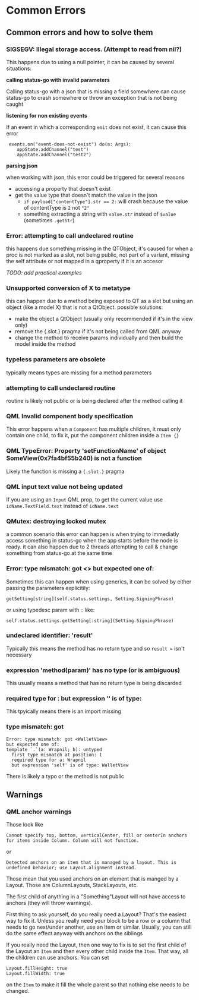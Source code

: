 # Common Errors

## Common errors and how to solve them

### SIGSEGV: Illegal storage access. (Attempt to read from nil?)

This happens due to using a null pointer, it can be caused by several situations:

**calling status-go with invalid parameters**

Calling status-go with a json that is missing a field somewhere can cause status-go to crash somewhere or throw an exception that is not being caught

**listening for non existing events**

If an event in which a corresponding `emit` does not exist, it can cause this error

```nimrod=
 events.on("event-does-not-exist") do(a: Args):
    appState.addChannel("test")
    appState.addChannel("test2")
```

**parsing json**

when working with json, this error could be triggered for several reasons
* accessing a property that doesn't exist
* get the value type that doesn't match the value in the json
  * `if payload["contentType"].str == 2:` will crash because the value of contentType is `2` not `"2"`
  * something extracting a string with `value.str` instead of `$value` (sometimes `.getStr`)

### Error: attempting to call undeclared routine

this happens due something missing in the QTObject, it's caused for when a proc is not marked as a slot, not being public, not part of a variant, missing the self attribute or not mapped in a qproperty if it is an accesor

*TODO: add practical examples*

### Unsupported conversion of X to metatype

this can happen due to a method being exposed to QT as a slot but using an object (like a model X) that is not a QtObject.
possible solutions:
- make the object a QtObject (usually only recommended if it's in the view only)
- remove the {.slot.} pragma if it's not being called from QML anyway
- change the method to receive params individually and then build the model inside the method

### typeless parameters are obsolete

typically means types are missing for a method parameters

### attempting to call undeclared routine

routine is likely not public or is being declared after the method calling it

### QML Invalid component body specification

This error happens when a `Component` has multiple children, it must only contain one child, to fix it, put the component children inside a `Item {}`

### QML TypeError: Property 'setFunctionName' of object SomeView(0x7fa4bf55b240) is not a function

Likely the function is missing a `{.slot.}` pragma

### QML input text value not being updated

If you are using an `Input` QML prop, to get the current value use `idName.TextField.text` instead of `idName.text`

### QMutex: destroying locked mutex

a common scenario this error can happen is when trying to immediatly access something in status-go when the app starts before the node is ready. it can also happen due to 2 threads attempting to call & change something from status-go at the same time

### Error: type mismatch: got <> but expected one of:

Sometimes this can happen when using generics, it can be solved by either passing the parameters explicitily:

`getSetting[string](self.status.settings, Setting.SigningPhrase)`

or using typedesc param with `:` like:

`self.status.settings.getSetting[:string](Setting.SigningPhrase)`

### undeclared identifier: 'result'

Typically this means the method has no return type and so `result =` isn't necessary

### expression 'method(param)' has no type (or is ambiguous)

This usually means a method that has no return type is being discarded

###  required type for <variable>: <Type> but expression '<variable>' is of type: <Type>

This tpyically means there is an import missing

### type mismatch: got <Type>

```
Error: type mismatch: got <WalletView>
but expected one of:
template `.`(a: Wrapnil; b): untyped
  first type mismatch at position: 1
  required type for a: Wrapnil
  but expression 'self' is of type: WalletView
```

There is likely a typo or the method is not public

## Warnings

### QML anchor warnings

Those look like 
```
Cannot specify top, bottom, verticalCenter, fill or centerIn anchors for items inside Column. Column will not function.
```
or
```
Detected anchors on an item that is managed by a layout. This is undefined behavior; use Layout.alignment instead.
```

Those mean that you used anchors on an element that is manged by a Layout. Those are ColumnLayouts, StackLayouts, etc.

The first child of anything in a "Something"Layout will not have access to anchors (they will throw warnings).

First thing to ask yourself, do you really need a Layout? That's the easiest way to fix it. Unless you really need your block to be a row or a column that needs to go next/under another, use an Item or similar. Usually, you can still do the same effect anyway with anchors on the siblings

If you really need the Layout, then one way to fix is to set the first child of the Layout an `Item` and then every other child inside the `Item`. That way, all the children can use anchors. You can set
```
Layout.fillHeight: true
Layout.fillWidth: true
```
on the `Item` to make it fill the whole parent so that nothing else needs to be changed.